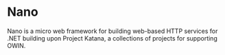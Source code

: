 Nano
====

Nano is a micro web framework for building web-based HTTP services for .NET building upon Project Katana, a collections of projects for supporting OWIN.

